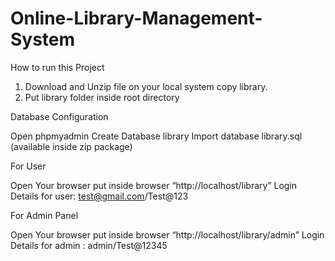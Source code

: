 # Online-Library-Management-System
How to run this Project

1. Download and Unzip file on your local system copy library.
2. Put library folder inside root directory

Database Configuration

Open phpmyadmin
Create Database library
Import database library.sql (available inside zip package)

For User

Open Your browser put inside browser “http://localhost/library”
Login Details for user: test@gmail.com/Test@123

For Admin Panel

Open Your browser put inside browser “http://localhost/library/admin”
Login Details for admin : admin/Test@12345
